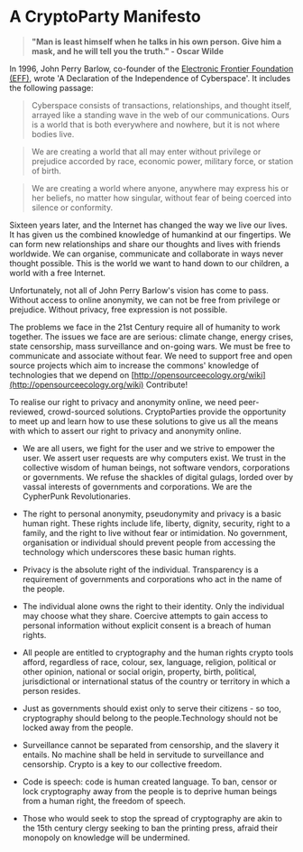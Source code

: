 A CryptoParty Manifesto
=======================

> **"Man is least himself when he talks in his own person. Give him a mask, and he will tell you the truth." - Oscar Wilde**

In 1996, John Perry Barlow, co-founder of the [Electronic Frontier Foundation (EFF)](https://www.eff.org/), wrote 'A Declaration of the Independence of Cyberspace'. It includes the following passage:

> Cyberspace consists of transactions, relationships, and thought itself, arrayed like a standing wave in the web of our communications. Ours is a world that is both everywhere and nowhere, but it is not where bodies live.

> We are creating a world that all may enter without privilege or prejudice accorded by race, economic power, military force, or station of birth.

> We are creating a world where anyone, anywhere may express his or her beliefs, no matter how singular, without fear of being coerced into silence or conformity.

Sixteen years later, and the Internet has changed the way we live our lives. It has given us the combined knowledge of humankind at our fingertips. We can form new relationships and  share our thoughts and lives with friends worldwide. We can organise, communicate and collaborate in ways never thought possible. This is the world we want to hand down to our children, a world with a free Internet.

Unfortunately, not all of John Perry Barlow's vision has come to pass. Without access to online anonymity, we can not be free from privilege or prejudice. Without privacy, free expression is not possible.

The problems we face in the 21st Century require all of humanity to work together. The issues we face are are serious: climate change, energy crises, state censorship, mass surveillance and on-going wars. We must be free to communicate and associate without fear. We need to support free and open source projects which aim to increase the commons' knowledge of technologies that we depend on [http://opensourceecology.org/wiki](http://opensourceecology.org/wiki) Contribute!

To realise our right to privacy and anonymity online, we need peer-reviewed, crowd-sourced solutions. CryptoParties provide the opportunity to meet up and learn how to use these solutions to give us all the means with which to assert our right to privacy and anonymity online.

 * We are all users, we fight for the user and we strive to empower the user. We assert user requests are why computers exist. We trust in the collective wisdom of human beings, not software vendors, corporations or governments. We refuse the shackles of digital gulags, lorded over by vassal interests of governments and corporations. We are the CypherPunk Revolutionaries.

 * The right to personal anonymity, pseudonymity and privacy is a basic human right. These rights include life, liberty, dignity, security, right to a family, and the right to live without fear or intimidation. No government, organisation or individual should prevent people from accessing the technology which underscores these basic human rights.

 * Privacy is the absolute right of the individual. Transparency is a requirement of governments and corporations who act in the name of the people. 

 * The individual alone owns the right to their identity. Only the individual may choose what they share. Coercive attempts to gain access to personal information without explicit consent is a breach of human rights.

 * All people are entitled to cryptography and the human rights crypto tools afford, regardless of race, colour, sex, language, religion, political or other opinion, national or social origin, property, birth, political, jurisdictional or international status of the country or territory in which a person resides.

 * Just as governments should exist only to serve their citizens - so too, cryptography should belong to the people.Technology should not be locked away from the people. 

 * Surveillance cannot be separated from censorship, and the slavery it entails. No  machine shall be held in servitude to surveillance and censorship. Crypto is a key to our collective freedom.

 * Code is speech: code is human created language. To ban, censor or lock cryptography away from the people is to deprive human beings from a human right, the freedom of speech.

 * Those who would seek to stop the spread of cryptography are akin to the 15th century clergy seeking to ban the printing press, afraid their monopoly on knowledge will be undermined.
 
